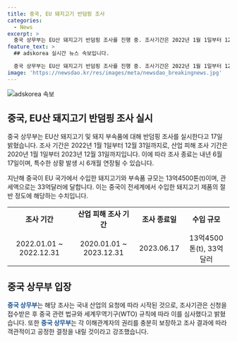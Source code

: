 ```yaml
---
title: 중국, EU 돼지고기 반덤핑 조사
categories:
  - News
excerpt: >
  중국 상무부는 EU산 돼지고기 반덤핑 조사를 진행 중. 조사기간은 2022년 1월 1일부터 12월 31일까지이며, 산업 피해 조사는 2020년 1월 1일부터 2023년 12월 31일까지다. 조사는 내년 6월 17일 종료될 예정이지만 필요 시 6개월 더 연장될 수 있다. 상무부는 조사 결과에 따라 공정한 결정을 내릴 것이라고 밝혔다.
feature_text: >
  ## adskorea 실시간 뉴스 속보입니다.

  중국 상무부는 EU산 돼지고기 반덤핑 조사를 진행 중. 조사기간은 2022년 1월 1일부터 12월 31일까지이며, 산업 피해 조사는 2020년 1월 1일부터 2023년 12월 31일까지다. 조사는 내년 6월 17일 종료될 예정이지만 필요 시 6개월 더 연장될 수 있다. 상무부는 조사 결과에 따라 공정한 결정을 내릴 것이라고 밝혔다.
image: 'https://newsdao.kr/res/images/meta/newsdao_breakingnews.jpg'
---
```


<p><img src="https://newsdao.kr/res/images/meta/newsdao_breakingnews.jpg" alt="adskorea 속보" /></p>

<h2 data-ke-size="size26">중국, EU산 돼지고기 반덤핑 조사 실시</h2>

<p data-ke-size="size16">중국 상무부는 EU산 돼지고기 및 돼지 부속품에 대해 반덤핑 조사를 실시한다고 17일 밝혔습니다. 조사 기간은 2022년 1월 1일부터 12월 31일까지로, 산업 피해 조사 기간은 2020년 1월 1일부터 2023년 12월 31일까지입니다. 이에 따라 조사 종료는 내년 6월 17일이며, 특수한 상황 발생 시 6개월 연장될 수 있습니다.</p>

<p data-ke-size="size16">지난해 중국이 EU 국가에서 수입한 돼지고기와 부속품 규모는 13억4500톤(t)이며, 관세액으로는 33억달러에 달합니다. 이는 중국이 전세계에서 수입한 돼지고기 제품의 절반 정도에 해당하는 수치입니다.</p>

<table>
    <tr>
        <td style="text-align: center; height: 17px;"><b>조사 기간</b></td>
        <td style="text-align: center; height: 17px;"><b>산업 피해 조사 기간</b></td>
        <td style="text-align: center; height: 17px;"><b>조사 종료일</b></td>
        <td style="text-align: center; height: 17px;"><b>수입 규모</b></td>
    </tr>
    <tr>
        <td style="text-align: center; height: 17px;">2022.01.01 ~ 2022.12.31</td>
        <td style="text-align: center; height: 17px;">2020.01.01 ~ 2023.12.31</td>
        <td style="text-align: center; height: 17px;">2023.06.17</td>
        <td style="text-align: center; height: 17px;">13억4500톤(t), 33억달러</td>
    </tr>
</table>

<h2 data-ke-size="size26">중국 상무부 입장</h2>

<p data-ke-size="size16"><b><span style="color: #1a5490;">중국 상무부</span></b>는 해당 조사는 국내 산업의 요청에 따라 시작된 것으로, 조사기관은 신청을 접수받은 후 중국 관련 법규와 세계무역기구(WTO) 규칙에 따라 이를 심사했다고 밝혔습니다. 또한 <b><span style="color: #1a5490;">중국 상무부</span></b>는 각 이해관계자의 권리를 충분히 보장하고 조사 결과에 따라 객관적이고 공정한 결정을 내릴 것이라고 강조했습니다.</p>

<p data-ke-size="size16">&nbsp;</p>

